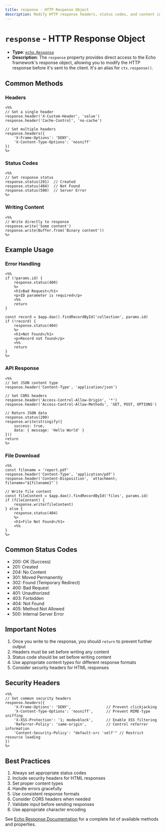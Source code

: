 ```yaml
---
title: response - HTTP Response Object
description: Modify HTTP response headers, status codes, and content in PocketPages templates using the response object.
---
```


# `response` - HTTP Response Object

- **Type**: [`echo.Response`](https://pocketbase.io/jsvm/interfaces/echo.Response.html)
- **Description**: The `response` property provides direct access to the Echo framework's response object, allowing you to modify the HTTP response before it's sent to the client. It's an alias for `ctx.response()`.

## Common Methods

### Headers

```ejs
<%%
// Set a single header
response.header('X-Custom-Header', 'value')
response.header('Cache-Control', 'no-cache')

// Set multiple headers
response.headers({
    'X-Frame-Options': 'DENY',
    'X-Content-Type-Options': 'nosniff'
})
%>
```

### Status Codes

```ejs
<%%
// Set response status
response.status(201)  // Created
response.status(404)  // Not Found
response.status(500)  // Server Error
%>
```

### Writing Content

```ejs
<%%
// Write directly to response
response.write('Some content')
response.write(Buffer.from('Binary content'))
%>
```

## Example Usage

### Error Handling

```ejs
<%%
if (!params.id) {
    response.status(400)
    %>
    <h1>Bad Request</h1>
    <p>ID parameter is required</p>
    <%%
    return
}

const record = $app.dao().findRecordById('collection', params.id)
if (!record) {
    response.status(404)
    %>
    <h1>Not Found</h1>
    <p>Record not found</p>
    <%%
    return
}
%>
```

### API Response

```ejs
<%%
// Set JSON content type
response.header('Content-Type', 'application/json')

// Set CORS headers
response.header('Access-Control-Allow-Origin', '*')
response.header('Access-Control-Allow-Methods', 'GET, POST, OPTIONS')

// Return JSON data
response.status(200)
response.write(stringify({
    success: true,
    data: { message: 'Hello World' }
}))
return
%>
```

### File Download

```ejs
<%%
const filename = 'report.pdf'
response.header('Content-Type', 'application/pdf')
response.header('Content-Disposition', `attachment; filename="${filename}"`)

// Write file content
const fileContent = $app.dao().findRecordById('files', params.id)
if (fileContent) {
    response.write(fileContent)
} else {
    response.status(404)
    %>
    <h1>File Not Found</h1>
    <%%
}
%>
```

## Common Status Codes

- 200: OK (Success)
- 201: Created
- 204: No Content
- 301: Moved Permanently
- 302: Found (Temporary Redirect)
- 400: Bad Request
- 401: Unauthorized
- 403: Forbidden
- 404: Not Found
- 405: Method Not Allowed
- 500: Internal Server Error

## Important Notes

1. Once you write to the response, you should `return` to prevent further output
2. Headers must be set before writing any content
3. Status code should be set before writing content
4. Use appropriate content types for different response formats
5. Consider security headers for HTML responses

## Security Headers

```ejs
<%%
// Set common security headers
response.headers({
    'X-Frame-Options': 'DENY',                // Prevent clickjacking
    'X-Content-Type-Options': 'nosniff',      // Prevent MIME-type sniffing
    'X-XSS-Protection': '1; mode=block',      // Enable XSS filtering
    'Referrer-Policy': 'same-origin',         // Control referrer information
    'Content-Security-Policy': "default-src 'self'" // Restrict resource loading
})
%>
```

## Best Practices

1. Always set appropriate status codes
2. Include security headers for HTML responses
3. Set proper content types
4. Handle errors gracefully
5. Use consistent response formats
6. Consider CORS headers when needed
7. Validate input before sending responses
8. Use appropriate character encoding

See [Echo Response Documentation](https://pocketbase.io/jsvm/interfaces/echo.Response.html) for a complete list of available methods and properties.
